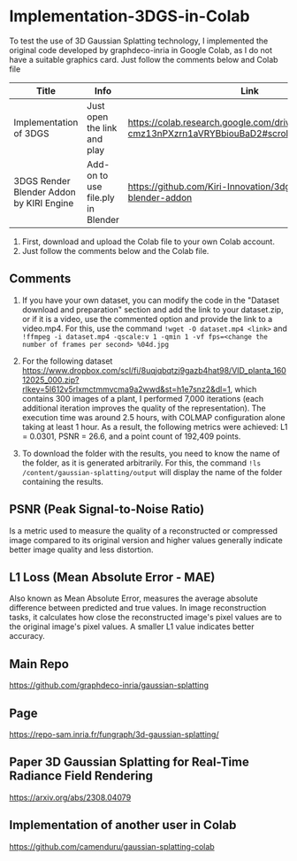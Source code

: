 # Implementation-3DGS-in-Colab
To test the use of 3D Gaussian Splatting technology, I implemented the original code developed by graphdeco-inria in Google Colab, as I do not have a suitable graphics card. Just follow the comments below and Colab file

| Title | Info | Link |
|----------------|----------------|---------------|
| Implementation of 3DGS | Just  open the link and play |https://colab.research.google.com/drive/1gNFL0c-cmz13nPXzrn1aVRYBbiouBaD2#scrollTo=Xs2TxvsbvFWg|
| 3DGS Render Blender Addon by KIRI Engine | Add-on to use file.ply in Blender| https://github.com/Kiri-Innovation/3dgs-render-blender-addon |


1. First, download and upload the Colab file to your own Colab account.
2. Just follow the comments below and the Colab file.

## Comments
1. If you have your own dataset, you can modify the code in the "Dataset download and preparation" section and add the link to your dataset.zip, or if it is a video, use the commented option and provide the link to a video.mp4. For this, use the command `!wget -O dataset.mp4 <link>` and `!ffmpeg -i dataset.mp4 -qscale:v 1 -qmin 1 -vf fps=<change the number of frames per second> %04d.jpg`
2. For the following dataset <https://www.dropbox.com/scl/fi/8uqjqbqtzj9gazb4hat98/VID_planta_16012025_000.zip?rlkey=5l612v5rlxmctmmvcma9a2wwd&st=h1e7snz2&dl=1>, which contains 300 images of a plant, I performed 7,000 iterations (each additional iteration improves the quality of the representation). The execution time was around 2.5 hours, with COLMAP configuration alone taking at least 1 hour. As a result, the following metrics were achieved: L1 = 0.0301, PSNR = 26.6, and a point count of 192,409 points.

3. To download the folder with the results, you need to know the name of the folder, as it is generated arbitrarily. For this, the command `!ls /content/gaussian-splatting/output` will display the name of the folder containing the results.

## PSNR (Peak Signal-to-Noise Ratio)
Is a metric used to measure the quality of a reconstructed or compressed image compared to its original version and higher values generally indicate better image quality and less distortion.

## L1 Loss (Mean Absolute Error - MAE)
Also known as Mean Absolute Error, measures the average absolute difference between predicted and true values. In image reconstruction tasks, it calculates how close the reconstructed image's pixel values are to the original image's pixel values. A smaller L1 value indicates better accuracy.

## Main Repo
https://github.com/graphdeco-inria/gaussian-splatting

## Page
https://repo-sam.inria.fr/fungraph/3d-gaussian-splatting/

## Paper 3D Gaussian Splatting for Real-Time Radiance Field Rendering
https://arxiv.org/abs/2308.04079

## Implementation of another user in Colab
https://github.com/camenduru/gaussian-splatting-colab
